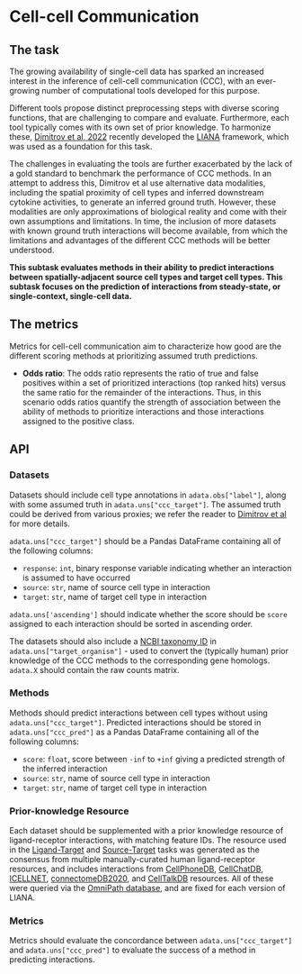 # Cell-cell Communication

## The task

The growing availability of single-cell data has sparked an increased
interest in the inference of cell-cell communication (CCC),
with an ever-growing number of computational tools developed for this purpose.

Different tools propose distinct preprocessing steps with diverse
scoring functions, that are challenging to compare and evaluate.
Furthermore, each tool typically comes with its own set of prior knowledge.
To harmonize these, [Dimitrov et
al, 2022](https://doi.org/10.1038/s41467-022-30755-0) recently developed the
[LIANA](https://github.com/saezlab/liana) framework, which was used
as a foundation for this task.

The challenges in evaluating the tools are further exacerbated by the
lack of a gold standard to benchmark the performance of CCC methods. In an
attempt to address this, Dimitrov et al use alternative data modalities, including
the spatial proximity of cell types and inferred
downstream cytokine activities, to generate an inferred ground truth. However,
these modalities are only approximations of biological reality and come
with their own assumptions and limitations. In time, the inclusion of more
datasets with known ground truth interactions will become available, from
which the limitations and advantages of the different CCC methods will
be better understood.

**This subtask evaluates methods in their ability to predict interactions between
spatially-adjacent source cell types and target cell types. This subtask focuses
on the prediction of interactions from steady-state, or single-context,
single-cell data.**

## The metrics

Metrics for cell-cell communication aim to characterize how good are
the different scoring methods at prioritizing assumed truth predictions.

* **Odds ratio**: The odds ratio represents the ratio of true and false
positives within a set of prioritized interactions (top ranked hits) versus
the same ratio for the remainder of the interactions. Thus, in this
scenario odds ratios quantify the strength of association between the
ability of methods to prioritize interactions and those interactions
assigned to the positive class.

## API

### Datasets

Datasets should include cell type annotations in `adata.obs["label"]`, along with some
assumed truth in `adata.uns["ccc_target"]`. The assumed truth could be derived from
various proxies; we refer the reader to [Dimitrov et
al](https://doi.org/10.1038/s41467-022-30755-0) for more details.

`adata.uns["ccc_target"]` should be a Pandas DataFrame containing all of the
following columns:

* `response`: `int`, binary response variable indicating whether an interaction is
  assumed to have occurred
* `source`: `str`, name of source cell type in interaction
* `target`: `str`, name of target cell type in interaction

`adata.uns['ascending']` should indicate whether the score should be `score` assigned 
to each interaction should be sorted in ascending order.

The datasets should also include a
[NCBI taxonomy ID](https://www.ncbi.nlm.nih.gov/Taxonomy/Browser/wwwtax.cgi)
in `adata.uns["target_organism"]` - used to convert the (typically human) prior
knowledge of the CCC methods to the corresponding gene homologs.
`adata.X` should contain the raw counts matrix.

### Methods

Methods should predict interactions between cell types without using
`adata.uns["ccc_target"]`. Predicted interactions should be stored in
`adata.uns["ccc_pred"]` as a Pandas DataFrame containing all of the following columns:

* `score`: `float`, score between `-inf` to `+inf` giving a predicted strength of the
  inferred interaction
* `source`: `str`, name of source cell type in interaction
* `target`: `str`, name of target cell type in interaction

### Prior-knowledge Resource

Each dataset should be supplemented with a prior knowledge resource of
ligand-receptor interactions, with matching feature IDs.
The resource used in the [Ligand-Target](./cell_cell_communication_ligand_target)
and [Source-Target](./cell_cell_communication_source_target)
tasks was generated as the consensus from multiple manually-curated human
ligand-receptor resources, and includes interactions from
[CellPhoneDB](https://www.nature.com/articles/s41596-020-0292-x),
[CellChatDB](https://www.nature.com/articles/s41467-021-21246-9#disqus_thread),
[ICELLNET](https://www.nature.com/articles/s41467-021-21244-x),
[connectomeDB2020](https://www.nature.com/articles/s41467-020-18873-z),
and [CellTalkDB](https://www.nature.com/articles/s41467-020-18873-z) resources.
All of these were queried via the
[OmniPath database](https://www.embopress.org/doi/full/10.15252/msb.20209923),
and are fixed for each version of LIANA.

### Metrics

Metrics should evaluate the concordance between `adata.uns["ccc_target"]` and
`adata.uns["ccc_pred"]` to evaluate the success of a method in predicting interactions.
